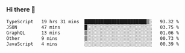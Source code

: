 ### Hi there 👋

<!--
**zhengis-alinur/zhengis-alinur** is a ✨ _special_ ✨ repository because its `README.md` (this file) appears on your GitHub profile.

Here are some ideas to get you started:

- 🔭 I’m currently working on ...
- 🌱 I’m currently learning ...
- 👯 I’m looking to collaborate on ...
- 🤔 I’m looking for help with ...
- 💬 Ask me about ...
- 📫 How to reach me: ...
- 😄 Pronouns: ...
- ⚡ Fun fact: ...
-->

<!--START_SECTION:waka-->

```txt
TypeScript   19 hrs 31 mins  ███████████████████████▒░   93.32 %
JSON         47 mins         █░░░░░░░░░░░░░░░░░░░░░░░░   03.75 %
GraphQL      13 mins         ▒░░░░░░░░░░░░░░░░░░░░░░░░   01.06 %
Other        9 mins          ▒░░░░░░░░░░░░░░░░░░░░░░░░   00.73 %
JavaScript   4 mins          ░░░░░░░░░░░░░░░░░░░░░░░░░   00.39 %
```

<!--END_SECTION:waka-->
